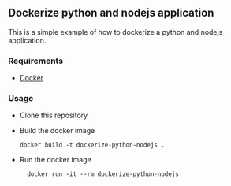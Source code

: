 ## Dockerize python and nodejs application

This is a simple example of how to dockerize a python and nodejs application.

### Requirements

- [Docker](https://docs.docker.com/installation/)

### Usage

- Clone this repository

- Build the docker image

  ```
  docker build -t dockerize-python-nodejs .
  ```

- Run the docker image

  ```
    docker run -it --rm dockerize-python-nodejs
  ```
